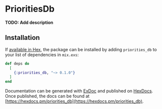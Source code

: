 # PrioritiesDb

**TODO: Add description**

## Installation

If [available in Hex](https://hex.pm/docs/publish), the package can be installed
by adding `priorities_db` to your list of dependencies in `mix.exs`:

```elixir
def deps do
  [
    {:priorities_db, "~> 0.1.0"}
  ]
end
```

Documentation can be generated with [ExDoc](https://github.com/elixir-lang/ex_doc)
and published on [HexDocs](https://hexdocs.pm). Once published, the docs can
be found at [https://hexdocs.pm/priorities_db](https://hexdocs.pm/priorities_db).

